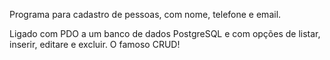 Programa para cadastro de pessoas, com nome, telefone e email.

Ligado com PDO a um banco de dados PostgreSQL e com opções de listar, inserir, editare e excluir.
O famoso CRUD!
